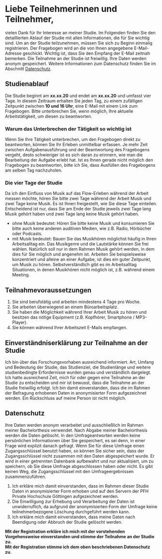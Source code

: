 # Liebe Teilnehmerinnen und Teilnehmer,

vielen Dank für Ihr Interesse an meiner Studie. Im Folgenden finden Sie den detaillierten Ablauf der Studie mit allen Informationen, die für Sie wichtig sind. Um an der Studie teilzunehmen, müssen Sie sich zu Beginn einmalig registrieren. Der Fragebogen wird an die von Ihnen angegebene E-Mail-Adresse geschickt. Wichtig ist, dass Sie den Empfang der E-Mail zeitnah bemerken. Die Teilnahme an der Studie ist freiwillig. Ihre Daten werden anonym gespeichert. Weitere Informationen zum Datenschutz finden Sie im Abschnitt [Datenschutz](#datenschutz).

## Studienablauf

Die Studie beginnt am **xx.xx.20** und endet am **xx.xx.20** und umfasst vier Tage. In diesem Zeitraum erhalten Sie jeden Tag, zu einem zufälligen Zeitpunkt zwischen **10 und 16 Uhr**, eine E-Mail mit einem Link zum Fragebogen. Bitte unterbrechen Sie, wenn möglich, Ihre aktuelle Arbeitstätigkeit, um diesen zu beantworten.

### Warum das Unterbrechen der Tätigkeit so wichtig ist

Wenn Sie Ihre Tätigkeit unterbrechen, um den Fragebogen direkt zu beantworten, können Sie Ihr Erleben unmittelbar erfassen. Je mehr Zeit zwischen Aufgabenausführung und der Beantwortung des Fragebogens vergeht, desto schwieriger ist es sich daran zu erinnern, wie man die Bearbeitung der Aufgabe erlebt hat. Ist es Ihnen gerade nicht möglich den Fragebogen zu beantworten, bitte ich Sie, dass Ausfüllen des Fragebogens am selben Tag nachzuholen.

### Die vier Tage der Studie

Da ich den Einfluss von Musik auf das Flow-Erleben während der Arbeit messen möchte, hören Sie bitte zwei Tage während der Arbeit Musik und zwei Tage keine Musik. Es ist Ihnen freigestellt, wie Sie diese Tage einteilen. Entscheidend ist nur, dass Sie am Ende der Studie jeweils zwei Tage lang Musik gehört haben und zwei Tage lang keine Musik gehört haben.

- ohne Musik bedeutet: Hören Sie bitte keine Musik und konsumieren Sie bitte auch keine anderen auditiven Medien, wie z.B. Radio, Hörbücher oder Podcasts.
- mit Musik bedeutet: Bauen Sie das Musikhören möglichst häufig in Ihren Arbeitsalltag ein. Das Musikgenre und die Lautstärke können Sie frei wählen. Natürlich soll nur in dem Rahmen Musik gehört werden, in dem dies für Sie möglich und angenehm ist. Arbeiten Sie beispielsweise konzentriert und alleine an einer Aufgabe, ist dies ein guter Zeitpunkt, um Musik zu hören. Selbstverständlich gibt es im Arbeitsalltag Situationen, in denen Musikhören nicht möglich ist, z.B. während einem Meeting.

## Teilnahmevoraussetzungen

1. Sie sind berufstätig und arbeiten mindestens 4 Tage pro Woche.
1. Sie arbeiten überwiegend an einem Büroarbeitsplatz.
1. Sie haben die Möglichkeit während Ihrer Arbeit Musik zu hören und besitzen das nötige Equipment (z.B. Kopfhörer, Smartphone / MP3-Player).
1. Sie können während Ihrer Arbeitszeit E-Mails empfangen.

## Einverständniserklärung zur Teilnahme an der Studie

Ich bin über das Forschungsvorhaben ausreichend informiert. Art, Umfang und Bedeutung der Studie, das Studienziel, die Studienlänge und weitere studienbedingte Erfordernisse wurden genau und verständlich dargelegt. Ich hatte ausreichend Zeit, mich für oder gegen eine Teilnahme an der Studie zu entscheiden und mir ist bewusst, dass die Teilnahme an der Studie freiwillig erfolgt. Ich bin damit einverstanden, dass die im Rahmen der Befragung erhobenen Daten in anonymisierter Form aufgezeichnet werden. Ein Rückschluss auf meine Person ist nicht möglich.

## Datenschutz

Ihre Daten werden anonym verarbeitet und ausschließlich im Rahmen meiner Bachelorthesis verwendet. Nach Abgabe meiner Bachelorthesis werden die Daten gelöscht. In den Umfrageantworten werden keine persönlichen Informationen über Sie gespeichert, es sei denn, in einer Frage wird explizit danach gefragt. Wenn Sie für diese Umfrage einen Zugangsschlüssel benutzt haben, so können Sie sicher sein, dass der Zugangsschlüssel nicht zusammen mit den Daten abgespeichert wurde. Er wird in einer getrennten Datenbank aufbewahrt und nur aktualisiert, um zu speichern, ob Sie diese Umfrage abgeschlossen haben oder nicht. Es gibt keinen Weg, die Zugangsschlüssel mit den Umfrageergebnissen zusammenzuführen.

1. Ich erkläre mich damit einverstanden, dass im Rahmen dieser Studie Daten in anonymisierter Form erhoben und auf den Servern der PFH Private Hochschule Göttingen aufgezeichnet werden.
1. Die Einwilligung zur Erhebung und Verarbeitung der Daten ist unwiderruflich, da aufgrund der anonymisierten Form der Umfrage keine teilnehmerbezogene Löschung durchgeführt werden kann.
1. Ich erkläre mich damit einverstanden, dass meine Daten nach Beendigung oder Abbruch der Studie gelöscht werden.

**Mit der Registration erkläre ich mich mit der vorstehenden Vorgehensweise einverstanden und stimme der Teilnahme an der Studie zu.**  
**Mit der Registration stimme ich dem oben beschriebenen Datenschutz zu.**
